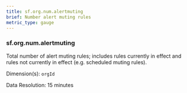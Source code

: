 ```yaml
---
title: sf.org.num.alertmuting
brief: Number alert muting rules
metric_type: gauge
---
```

### sf.org.num.alertmuting

Total number of alert muting rules; includes rules currently in effect and rules not currently in effect (e.g. scheduled muting rules).

Dimension(s): `orgId`

Data Resolution: 15 minutes
